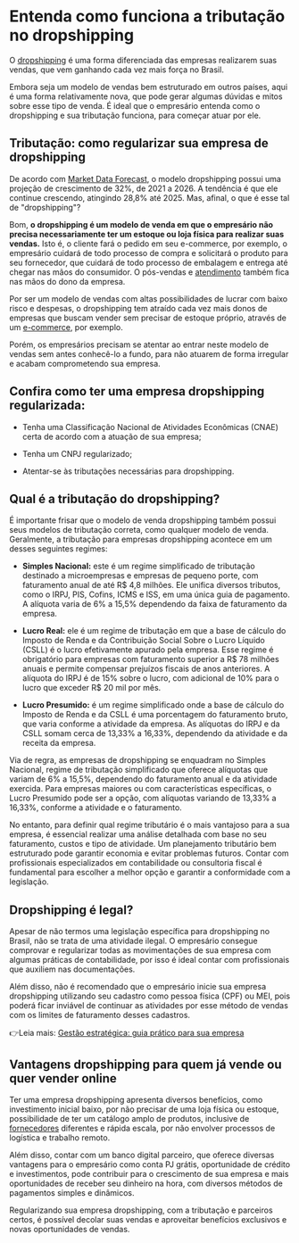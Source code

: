 # Entenda como funciona a tributação no dropshipping

O [dropshipping](https://meubolso.mercadopago.com.br/dropshipping-explore-possibilidades-de-vender-mais-sem-estoque) é uma forma diferenciada das empresas realizarem suas vendas, que vem ganhando cada vez mais força no Brasil.

Embora seja um modelo de vendas bem estruturado em outros países, aqui é uma forma relativamente nova, que pode gerar algumas dúvidas e mitos sobre esse tipo de venda. É ideal que o empresário entenda como o dropshipping e sua tributação funciona, para começar atuar por ele.

## Tributação: como regularizar sua empresa de dropshipping

De acordo com [Market Data Forecast](https://www.printful.com/br/blog/dropshipping-vale-a-pena), o modelo dropshipping possui uma projeção de crescimento de 32%, de 2021 a 2026. A tendência é que ele continue crescendo, atingindo 28,8% até 2025. Mas, afinal, o que é esse tal de "dropshipping"?

Bom, **o dropshipping é um modelo de venda em que o empresário não precisa necessariamente ter um estoque ou loja física para realizar suas vendas.** Isto é, o cliente fará o pedido em seu e-commerce, por exemplo, o empresário cuidará de todo processo de compra e solicitará o produto para seu fornecedor, que cuidará de todo processo de embalagem e entrega até chegar nas mãos do consumidor. O pós-vendas e [atendimento](https://meubolso.mercadopago.com.br/atendimento-ao-cliente-como-um-bom-atendimento-faz-diferenca-no-dropshipping) também fica nas mãos do dono da empresa.

Por ser um modelo de vendas com altas possibilidades de lucrar com baixo risco e despesas, o dropshipping tem atraído cada vez mais donos de empresas que buscam vender sem precisar de estoque próprio, através de um [e-commerce](https://meubolso.mercadopago.com.br/7-dicas-para-uma-boa-gestao-de-e-commerce), por exemplo.

Porém, os empresários precisam se atentar ao entrar neste modelo de vendas sem antes conhecê-lo a fundo, para não atuarem de forma irregular e acabam comprometendo sua empresa.

## Confira como ter uma empresa dropshipping regularizada:

- Tenha uma Classificação Nacional de Atividades Econômicas (CNAE) certa de acordo com a atuação de sua empresa;

- Tenha um CNPJ regularizado;

- Atentar-se às tributações necessárias para dropshipping. 

## Qual é a tributação do dropshipping?

É importante frisar que o modelo de venda dropshipping também possui seus modelos de tributação correta, como qualquer modelo de venda. Geralmente, a tributação para empresas dropshipping acontece em um desses seguintes regimes:

- **Simples Nacional:** este é um regime simplificado de tributação destinado a microempresas e empresas de pequeno porte, com faturamento anual de até R$ 4,8 milhões. Ele unifica diversos tributos, como o IRPJ, PIS, Cofins, ICMS e ISS, em uma única guia de pagamento. A alíquota varia de 6% a 15,5% dependendo da faixa de faturamento da empresa.

- **Lucro Real:** ele é um regime de tributação em que a base de cálculo do Imposto de Renda e da Contribuição Social Sobre o Lucro Líquido (CSLL) é o lucro efetivamente apurado pela empresa. Esse regime é obrigatório para empresas com faturamento superior a R$ 78 milhões anuais e permite compensar prejuízos fiscais de anos anteriores. A alíquota do IRPJ é de 15% sobre o lucro, com adicional de 10% para o lucro que exceder R$ 20 mil por mês.

- **Lucro Presumido:** é um regime simplificado onde a base de cálculo do Imposto de Renda e da CSLL é uma porcentagem do faturamento bruto, que varia conforme a atividade da empresa. As alíquotas do IRPJ e da CSLL somam cerca de 13,33% a 16,33%, dependendo da atividade e da receita da empresa.

Via de regra, as empresas de dropshipping se enquadram no Simples Nacional, regime de tributação simplificado que oferece alíquotas que variam de 6% a 15,5%, dependendo do faturamento anual e da atividade exercida. Para empresas maiores ou com características específicas, o Lucro Presumido pode ser a opção, com alíquotas variando de 13,33% a 16,33%, conforme a atividade e o faturamento.

No entanto, para definir qual regime tributário é o mais vantajoso para a sua empresa, é essencial realizar uma análise detalhada com base no seu faturamento, custos e tipo de atividade. Um planejamento tributário bem estruturado pode garantir economia e evitar problemas futuros. Contar com profissionais especializados em contabilidade ou consultoria fiscal é fundamental para escolher a melhor opção e garantir a conformidade com a legislação.

## Dropshipping é legal?

Apesar de não termos uma legislação específica para dropshipping no Brasil, não se trata de uma atividade ilegal. O empresário consegue comprovar e regularizar todas as movimentações de sua empresa com algumas práticas de contabilidade, por isso é ideal contar com profissionais que auxiliem nas documentações.

Além disso, não é recomendado que o empresário inicie sua empresa dropshipping utilizando seu cadastro como pessoa física (CPF) ou MEI, pois poderá ficar inviável de continuar as atividades por esse método de vendas com os limites de faturamento desses cadastros.

👉Leia mais: [Gestão estratégica: guia prático para sua empresa](https://meubolso.mercadopago.com.br/guia-pratico-gestao-estrategica)

## Vantagens dropshipping para quem já vende ou quer vender online

Ter uma empresa dropshipping apresenta diversos benefícios, como investimento inicial baixo, por não precisar de uma loja física ou estoque, possibilidade de ter um catálogo amplo de produtos, inclusive de [fornecedores](https://meubolso.mercadopago.com.br/como-escolher-fornecedores-dropshipping) diferentes e rápida escala, por não envolver processos de logística e trabalho remoto.

Além disso, contar com um banco digital parceiro, que oferece diversas vantagens para o empresário como conta PJ grátis, oportunidade de crédito e investimentos, pode contribuir para o crescimento de sua empresa e mais oportunidades de receber seu dinheiro na hora, com diversos métodos de pagamentos simples e dinâmicos.

Regularizando sua empresa dropshipping, com a tributação e parceiros certos, é possível decolar suas vendas e aproveitar benefícios exclusivos e novas oportunidades de vendas.